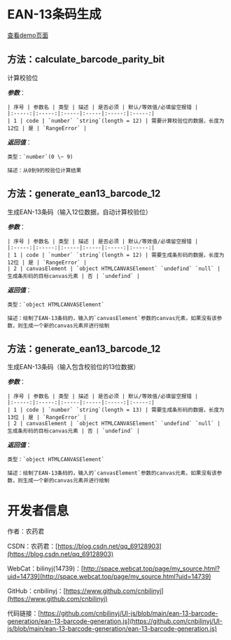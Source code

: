 # EAN-13条码生成

[查看demo页面](demo0.html)

## 方法：calculate_barcode_parity_bit

计算校验位

**_参数_**：

	| 序号 | 参数名 | 类型 | 描述 | 是否必须 | 默认/等效值/必填留空报错 |
	|:-----:|:-----:|:-----|:-----|:-----:|:-----:|
	| 1 | code | `number` `string`(length = 12) | 需要计算校验位的数据，长度为12位 | 是 | `RangeError` |

**_返回值_**：

	类型：`number`(0 \~ 9)

	描述：从0到9的校验位计算结果

## 方法：generate_ean13_barcode_12

生成EAN-13条码（输入12位数据，自动计算校验位）

**_参数_**：

	| 序号 | 参数名 | 类型 | 描述 | 是否必须 | 默认/等效值/必填留空报错 |
	|:-----:|:-----:|:-----|:-----|:-----:|:-----:|
	| 1 | code | `number` `string`(length = 12) | 需要生成条形码的数据，长度为12位 | 是 | `RangeError` |
	| 2 | canvasElement | `object HTMLCANVASElement` `undefind` `null` | 生成条形码的目标canvas元素 | 否 | `undefind` |

**_返回值_**：

	类型：`object HTMLCANVASElement`

	描述：绘制了EAN-13条码的，输入的`canvasElement`参数的canvas元素，如果没有该参数，则生成一个新的canvas元素并进行绘制

## 方法：generate_ean13_barcode_12

生成EAN-13条码（输入包含校验位的13位数据）

**_参数_**：

	| 序号 | 参数名 | 类型 | 描述 | 是否必须 | 默认/等效值/必填留空报错 |
	|:-----:|:-----:|:-----|:-----|:-----:|:-----:|
	| 1 | code | `number` `string`(length = 13) | 需要生成条形码的数据，长度为13位 | 是 | `RangeError` |
	| 2 | canvasElement | `object HTMLCANVASElement` `undefind` `null` | 生成条形码的目标canvas元素 | 否 | `undefind` |

**_返回值_**：

	类型：`object HTMLCANVASElement`

	描述：绘制了EAN-13条码的，输入的`canvasElement`参数的canvas元素，如果没有该参数，则生成一个新的canvas元素并进行绘制

# 开发者信息

作者：农药君

CSDN：农药君：[https://blog.csdn.net/qq_69128903](https://blog.csdn.net/qq_69128903)

WebCat：bilinyj(14739)：[http://space.webcat.top/page/my_source.html?uid=14739](http://space.webcat.top/page/my_source.html?uid=14739)

GitHub：cnbilinyj：[https://www.github.com/cnbilinyj](https://www.github.com/cnbilinyj)

代码链接：[https://github.com/cnbilinyj/UI-js/blob/main/ean-13-barcode-generation/ean-13-barcode-generation.js](https://github.com/cnbilinyj/UI-js/blob/main/ean-13-barcode-generation/ean-13-barcode-generation.js)

